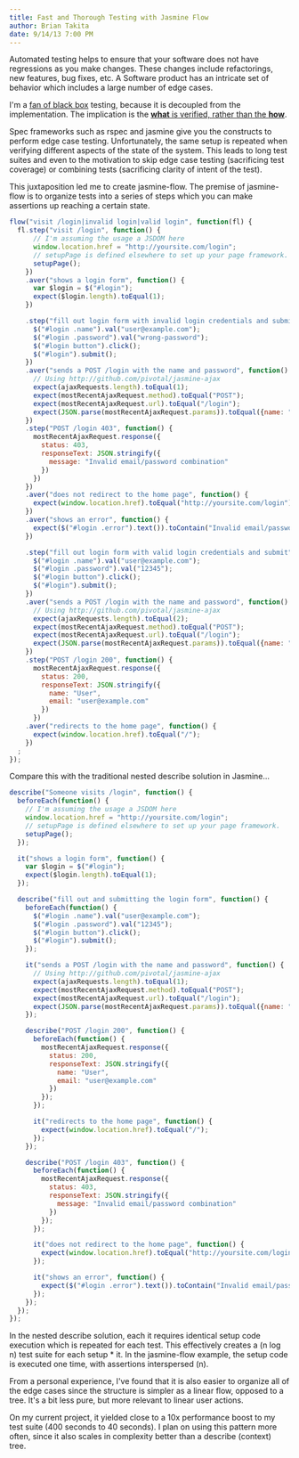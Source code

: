 ```yaml
---
title: Fast and Thorough Testing with Jasmine Flow
author: Brian Takita
date: 9/14/13 7:00 PM
---
```


Automated testing helps to ensure that your software does not have regressions as you make changes. These changes include refactorings, new features, bug fixes, etc. A Software product has an intricate set of behavior which includes a large number of edge cases.

I'm a [fan of black box](/posts/automated-black-box-testing/) testing, because it is decoupled from the implementation. The implication is the <a href="http://briantakita.wordpress.com/2013/09/15/why-its-better-to-strive-toward-accomplishment-rather-than-method/" target="_blank">**what** is verified, rather than the **how**</a>.

<!--more-->

Spec frameworks such as rspec and jasmine give you the constructs to perform edge case testing. Unfortunately, the same setup is repeated when verifying different aspects of the state of the system. This leads to long test suites and even to the motivation to skip edge case testing (sacrificing test coverage) or combining tests (sacrificing clarity of intent of the test).

This juxtaposition led me to create jasmine-flow. The premise of jasmine-flow is to organize tests into a series of steps which you can make assertions up reaching a certain state.

```js
flow("visit /login|invalid login|valid login", function(fl) {
  fl.step("visit /login", function() {
      // I'm assuming the usage a JSDOM here
      window.location.href = "http://yoursite.com/login";
      // setupPage is defined elsewhere to set up your page framework.
      setupPage();
    })
    .aver("shows a login form", function() {
      var $login = $("#login");
      expect($login.length).toEqual(1);
    })

    .step("fill out login form with invalid login credentials and submit", function() {
      $("#login .name").val("user@example.com");
      $("#login .password").val("wrong-password");
      $("#login button").click();
      $("#login").submit();
    })
    .aver("sends a POST /login with the name and password", function() {
      // Using http://github.com/pivotal/jasmine-ajax
      expect(ajaxRequests.length).toEqual(1);
      expect(mostRecentAjaxRequest.method).toEqual("POST");
      expect(mostRecentAjaxRequest.url).toEqual("/login");
      expect(JSON.parse(mostRecentAjaxRequest.params)).toEqual({name: "user@example.com", password: "wrong-password"});
    })
    .step("POST /login 403", function() {
      mostRecentAjaxRequest.response({
        status: 403,
        responseText: JSON.stringify({
          message: "Invalid email/password combination"
        })
      })
    })
    .aver("does not redirect to the home page", function() {
      expect(window.location.href).toEqual("http://yoursite.com/login");
    })
    .aver("shows an error", function() {
      expect($("#login .error").text()).toContain("Invalid email/password combination");
    })

    .step("fill out login form with valid login credentials and submit", function() {
      $("#login .name").val("user@example.com");
      $("#login .password").val("12345");
      $("#login button").click();
      $("#login").submit();
    })
    .aver("sends a POST /login with the name and password", function() {
      // Using http://github.com/pivotal/jasmine-ajax
      expect(ajaxRequests.length).toEqual(2);
      expect(mostRecentAjaxRequest.method).toEqual("POST");
      expect(mostRecentAjaxRequest.url).toEqual("/login");
      expect(JSON.parse(mostRecentAjaxRequest.params)).toEqual({name: "user@example.com", password: "12345"});
    })
    .step("POST /login 200", function() {
      mostRecentAjaxRequest.response({
        status: 200,
        responseText: JSON.stringify({
          name: "User",
          email: "user@example.com"
        })
      })
    .aver("redirects to the home page", function() {
      expect(window.location.href).toEqual("/");
    })
  ;
});
```

Compare this with the traditional nested describe solution in Jasmine...

```js
describe("Someone visits /login", function() {
  beforeEach(function() {
    // I'm assuming the usage a JSDOM here
    window.location.href = "http://yoursite.com/login";
    // setupPage is defined elsewhere to set up your page framework.
    setupPage();
  });

  it("shows a login form", function() {
    var $login = $("#login");
    expect($login.length).toEqual(1);
  });

  describe("fill out and submitting the login form", function() {
    beforeEach(function() {
      $("#login .name").val("user@example.com");
      $("#login .password").val("12345");
      $("#login button").click();
      $("#login").submit();
    });

    it("sends a POST /login with the name and password", function() {
      // Using http://github.com/pivotal/jasmine-ajax
      expect(ajaxRequests.length).toEqual(1);
      expect(mostRecentAjaxRequest.method).toEqual("POST");
      expect(mostRecentAjaxRequest.url).toEqual("/login");
      expect(JSON.parse(mostRecentAjaxRequest.params)).toEqual({name: "user@example.com", password: "12345"});
    });

    describe("POST /login 200", function() {
      beforeEach(function() {
        mostRecentAjaxRequest.response({
          status: 200,
          responseText: JSON.stringify({
            name: "User",
            email: "user@example.com"
          })
        });
      });

      it("redirects to the home page", function() {
        expect(window.location.href).toEqual("/");
      });
    });

    describe("POST /login 403", function() {
      beforeEach(function() {
        mostRecentAjaxRequest.response({
          status: 403,
          responseText: JSON.stringify({
            message: "Invalid email/password combination"
          })
        });
      });

      it("does not redirect to the home page", function() {
        expect(window.location.href).toEqual("http://yoursite.com/login");
      });

      it("shows an error", function() {
        expect($("#login .error").text()).toContain("Invalid email/password combination");
      });
    });
  });
});
```

In the nested describe solution, each it requires identical setup code execution which is repeated for each test. This effectively creates a (n log n) test suite for each setup * it. In the jasmine-flow example, the setup code is executed one time, with assertions interspersed (n).

From a personal experience, I've found that it is also easier to organize all of the edge cases since the structure is simpler as a linear flow, opposed to a tree. It's a bit less pure, but more relevant to linear user actions.

On my current project, it yielded close to a 10x performance boost to my test suite (400 seconds to 40 seconds). I plan on using this pattern more often, since it also scales in complexity better than a describe (context) tree.
